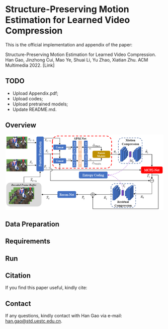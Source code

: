 # Structure-Preserving Motion Estimation for Learned Video Compression

This is the official implementation and appendix of the paper:

Structure-Preserving Motion Estimation for Learned Video Compression. Han Gao, Jinzhong Cui, Mao Ye, Shuai Li, Yu Zhao, Xiatian Zhu. ACM Multimedia 2022. [Link]

## TODO
* Upload Appendix.pdf;
* Upload codes;
* Upload pretrained models;
* Update README.md.

## Overview
![Overview](https://github.com/gaohan-12/SPME/blob/main/Overview.png)

## Data Preparation

## Requirements

## Run

## Citation
If you find this paper useful, kindly cite:

## Contact
If any questions, kindly contact with Han Gao via e-mail: han.gao@std.uestc.edu.cn.
